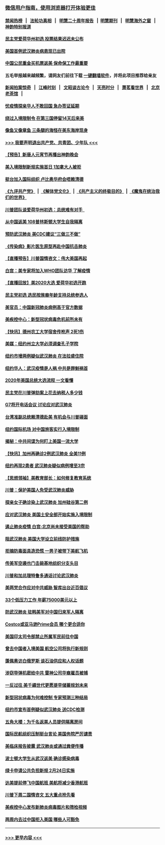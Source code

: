 ### [微信用户指南，使用浏览器打开体验更佳](https://github.com/gfw-breaker/banned-news1/blob/master/indexes/wechat-guide.md?t=0)
#### [禁闻热榜](热点新闻.md?t=0)  &nbsp;&nbsp;|&nbsp;&nbsp; [法轮功真相](https://github.com/gfw-breaker/truth/blob/master/README.md?t=0) &nbsp;&nbsp;|&nbsp;&nbsp; [明慧二十周年报告](https://github.com/gfw-breaker/mh-reports/blob/master/README.md?t=0) &nbsp;&nbsp;|&nbsp;&nbsp;[明慧期刊](https://github.com/gfw-breaker/mh-qikan) &nbsp;&nbsp;|&nbsp;&nbsp; [明慧海外之窗](https://github.com/gfw-breaker/mh-news/blob/master/README.md?t=0) &nbsp;&nbsp;|&nbsp;&nbsp; [神韵特别报道](https://github.com/gfw-breaker/mh-news/blob/master/shenyun.md?t=0)
#### [民主党爱荷华州初选 投票结果迟迟未公布](../pages/nsc412/n11844207.md?t=02042322) 
#### [美国首例武汉肺炎病患现已出院](../pages/nsc412/n11842740.md?t=02042322) 
#### [中国公民重金买机票返美  保命保工作最重要](../pages/nsc412/n11843282.md?t=02042322) 
#### 五毛举报越来越频繁，请网友们前往下载 [一键翻墙软件](https://github.com/gfw-breaker/ssr-accounts)，并将此项目推荐给亲友
#### [新闻拍案惊奇](https://github.com/gfw-breaker/banned-news1/blob/master/pages/link4.md) &nbsp;&nbsp;|&nbsp;&nbsp; [江峰时刻](https://github.com/gfw-breaker/banned-news1/blob/master/pages/link4.md) &nbsp;&nbsp;|&nbsp;&nbsp; [文昭谈古论今](https://github.com/gfw-breaker/banned-news1/blob/master/pages/link4.md) &nbsp;&nbsp;|&nbsp;&nbsp; [天亮时分](https://github.com/gfw-breaker/banned-news1/blob/master/pages/link4.md) &nbsp;&nbsp;|&nbsp;&nbsp; [萧茗看世界](https://github.com/gfw-breaker/banned-news1/blob/master/pages/link4.md) &nbsp;&nbsp;|&nbsp;&nbsp; [北京老茶馆](https://github.com/gfw-breaker/banned-news1/blob/master/pages/link4.md) &nbsp;&nbsp;|&nbsp;&nbsp; 
#### [忧疫情探亲华人不敢回国  急办签证延期](../pages/nsc412/n11843344.md?t=02042322) 
#### [绕过入境限制令  在第三国停留14天后来美](../pages/nsc412/n11843341.md?t=02042322) 
#### [像鱼又像章鱼 三条腿的海怪在美东海岸现身](../pages/nsc412/n11843092.md?t=02042322) 
#### [>>> 我要声明退出共产党、共青团、少年队 <<<](https://github.com/begood0513/goodnews/blob/master/quit/letter.md) 
#### [【预告】新唐人元宵节再播出神韵晚会](../pages/nsc412/n11843192.md?t=02042322) 
#### [美入境限制新规实施首日 1加拿大人被拒](../pages/nsc412/n11843058.md?t=02042322) 
#### [挺台加入国际组织 卢比奥华府会唔赖清德](../pages/nsc412/n11843023.md?t=02042322) 
#### [《九评共产党》](https://github.com/begood0513/9ping.md/blob/master/README.md) &nbsp;|&nbsp; [《解体党文化》](../../../../jtdwh.md/blob/master/README.md)  &nbsp;|&nbsp; [《共产主义的终极目的》](../../../../gczydzjmd.md/blob/master/README.md) &nbsp;|&nbsp; [《魔鬼在统治我们的世界》](../../../../mgztzwmdsj.md/blob/master/README.md) 
#### [川普团队谈爱荷华州初选：总统难有对手  ](../pages/nsc412/n11842867.md?t=02042322) 
#### [从中国返美 108普林斯顿大学生自我隔离](../pages/nsc412/n11842714.md?t=02042322) 
#### [预防武汉肺炎 美CDC建议“三做三不做”](../pages/nsc412/n11842700.md?t=02042322) 
#### [《传染病》影片医生原型再赴中国抗击肺炎](../pages/nsc412/n11842626.md?t=02042322) 
#### [【直播预告】川普国情咨文：伟大美国再起](../pages/nsc412/n11842079.md?t=02042322) 
#### [白宫：美专家将加入WHO团队访华 了解疫情](../pages/nsc412/n11842198.md?t=02042322) 
#### [【直播回放】美2020大选 爱荷华初选开跑](../pages/nsc412/n11841820.md?t=02042322) 
#### [民主党初选 选民按族裔年龄支持总统参选人](../pages/nsc412/n11842239.md?t=02042322) 
#### [美官员：中国新冠肺炎病例高于官方数据](../pages/nsc412/n11842452.md?t=02042322) 
#### [美疾控中心：新型冠状病毒危机前所未有](../pages/nsc412/n11842406.md?t=02042322) 
#### [【快讯】德州农工大学宿舍传枪声 2死1伤](../pages/nsc412/n11842279.md?t=02042322) 
#### [美媒：纽约州立大学必须调查孔子学院](../pages/nsc412/n11840637.md?t=02042322) 
#### [纽约市增两例疑似武汉肺炎 在法拉盛住院](../pages/nsc412/n11840625.md?t=02042322) 
#### [纽约华人：武汉疫情是人祸 中共是罪魁祸首](../pages/nsc412/n11840631.md?t=02042322) 
#### [2020年美国总统大选流程 一文看懂](../pages/nsc412/n11842056.md?t=02042322) 
#### [民主党在川普弹劾案上花去纳税人多少钱](../pages/nsc412/n11841941.md?t=02042322) 
#### [G7将开电话会议 讨论应对武汉肺炎](../pages/nsc412/n11841658.md?t=02042322) 
#### [台湾准副总统赖清德赴美 有机会与川普碰面](../pages/nsc412/n11841332.md?t=02042322) 
#### [纽约国际机场  对中国旅客实行入境限制](../pages/nsc412/n11840619.md?t=02042322) 
#### [揭秘：中共间谍为何盯上美国一流大学](../pages/nsc412/n11840270.md?t=02042322) 
#### [【快讯】加州再确诊2例武汉肺炎 全美11例](../pages/nsc412/n11840339.md?t=02042322) 
#### [纽约再现2患者 武汉肺炎疑似病例增至3宗](../pages/nsc412/n11840010.md?t=02042322) 
#### [【思想领袖】美教育部长：如何修复教育系统](../pages/nsc412/n11690865.md?t=02042322) 
#### [川普：保护美国人免受武汉肺炎威胁](../pages/nsc412/n11839718.md?t=02042322) 
#### [探亲女子确诊染上武汉肺炎 加州硅谷第二例](../pages/nsc412/n11839784.md?t=02042322) 
#### [应对武汉肺炎 美国土安全部开始实施入境限制](../pages/nsc412/n11839729.md?t=02042322) 
#### [遏止肺炎疫情 白宫:北京尚未接受美国的帮助](../pages/nsc412/n11839660.md?t=02042322) 
#### [阻武汉肺炎 美国大学设立前线防护措施](../pages/nsc412/n11839479.md?t=02042322) 
#### [拒摘防毒面具造恐慌 一男子被带下美航飞机](../pages/nsc412/n11839455.md?t=02042322) 
#### [传美军空袭也门击毙基地组织分支头目](../pages/nsc412/n11839210.md?t=02042322) 
#### [川普和加总理特鲁多通话讨论武汉肺炎](../pages/nsc412/n11839128.md?t=02042322) 
#### [美两党合作应对中共威胁 智库出台近百倡议](../pages/nsc412/n11838437.md?t=02042322) 
#### [33个低压力工作 年薪75000美元以上](../pages/nsc412/n11834441.md?t=02042322) 
#### [防武汉肺炎 驻韩美军对中国归来军人隔离](../pages/nsc412/n11838970.md?t=02042322) 
#### [Costco或亚马逊Prime会员 哪个更合适你](../pages/nsc412/n11834459.md?t=02042322) 
#### [美国印太司令部禁止所属军民前往中国](../pages/nsc412/n11838418.md?t=02042322) 
#### [曾去中国者入境美国 航空公司将执行新规则](../pages/nsc412/n11838375.md?t=02042322) 
#### [蓬佩奥访白俄罗斯 谈石油供应和人权话题](../pages/nsc412/n11838242.md?t=02042322) 
#### [涉窃导弹机密给中共 雷神公司华裔雇员被捕](../pages/nsc412/n11838129.md?t=02042322) 
#### [一反过往 美千禧世代更愿提早储蓄规划未来](../pages/nsc412/n11837601.md?t=02042322) 
#### [新型冠状病毒为何难控制 专家预测三种结局](../pages/nsc412/n11838002.md?t=02042322) 
#### [纽约市宣布首例疑似武汉肺炎 送CDC检测](../pages/nsc412/n11837852.md?t=02042322) 
#### [五角大楼：为千名返美人员提供隔离房间](../pages/nsc412/n11837831.md?t=02042322) 
#### [国际民航组织压制挺台言论 美国务院严厉谴责](../pages/nsc412/n11837791.md?t=02042322) 
#### [美临床报告披露 武汉肺炎或通过粪便传播](../pages/nsc412/n11837626.md?t=02042322) 
#### [波士顿大学生从武汉返美 确诊感染病毒](../pages/nsc412/n11837580.md?t=02042322) 
#### [绿卡申请公共负担新规 2月24日实施](../pages/nsc412/n11836634.md?t=02042322) 
#### [达美提前停飞中国航班 美航将减少香港航班](../pages/nsc412/n11837649.md?t=02042322) 
#### [川普下周二国情咨文 五大重点抢先看](../pages/nsc412/n11837512.md?t=02042322) 
#### [美疾控中心发布新肺炎病毒图片和筛检视频](../pages/nsc412/n11837491.md?t=02042322) 
#### [两周内去过中国拒入美国 哪些人可豁免](../pages/nsc412/n11837400.md?t=02042322) 

----
#### [ >>> 更早内容 <<< ](../indexes/nsc412-earlier.md)
